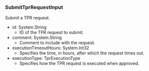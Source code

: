 ### SubmitTprRequestInput
Submit a TPR request.

- id: System.String
  - ID of the TPR request to submit.
- comment: System.String
  - Comment to include with the request.
- executionTimeoutHours: System.Int32
  - Specifies the time, in hours, after which the request times out.
- executionType: TprExecutionType
  - Specifies how the TPR request is executed when approved.
